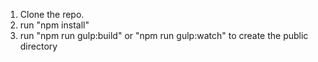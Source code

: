 1. Clone the repo.
2. run "npm install"
3. run "npm run gulp:build" or "npm run gulp:watch" to create the public directory